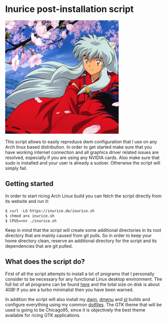 # Inurice post-installation script

![](res/inuyasha.png)


This script allows to easily reproduce dwm configuration that I use on any Arch linux based distribution. 
In order to get started make sure that you have working internet connection and all graphics driver related
issues are resolved, especially if you are using any NVIDIA cards. Also make sure that sudo is installed and 
your user is already a sudoer. Otherwise the script will simply fail.


## Getting started

In order to start ricing Arch Linux build you can fetch the script directly from its website and run it:  
```  
$ curl -LO https://inurice.de/inurice.sh
$ chmod a+x inurice.sh
$ CPUS=<n> ./inurice.sh
```  

Keep in mind that the script will create some additional directories in its root directory that are mainly caused 
from git pulls. So in order to keep your home directory clean, reserve an additional directory for the script and its
dependencies that are git pulled.


## What does the script do?

First of all the script attempts to install a lot of programs that I personally consider to be necessary for any 
functional Linux desktop environment. The full list of all programs can be found [here](programs.csv) and the total size
on disk is about 4GB! If you are a turbo minimalist then you have been warned.  

In addition the script will also install my [dwm](https://git.sadblog.xyz/dwm), [dmenu](https://git.sadblog.xyz/dmenu) and 
[st](https://git.sadblog.xyz/st) builds and configure everything using my common [dotfiles](https://git.sadblog.xyz/dotfiles).
The GTK theme that will be used is going to be Chicago95, since it is objectively the best theme available for ricing GTK 
applications.
